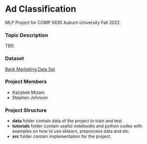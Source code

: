# Ad Classification
MLP Project for COMP 5630 Auburn University Fall 2022.

### Topic Description
TBD.

### Dataset
[Bank Marketing Data Set](https://archive.ics.uci.edu/ml/datasets/Bank+Marketing)

### Project Members
- Kazybek Mizam
- Stephen Johnson

### Project Structure
- **data** folder contain data of the project to train and test.
- **tutorials** folder contain useful notebooks and python codes with examples on how to use sklearn, preprocess data and etc.
- **src** folder contain implementation for the project.

